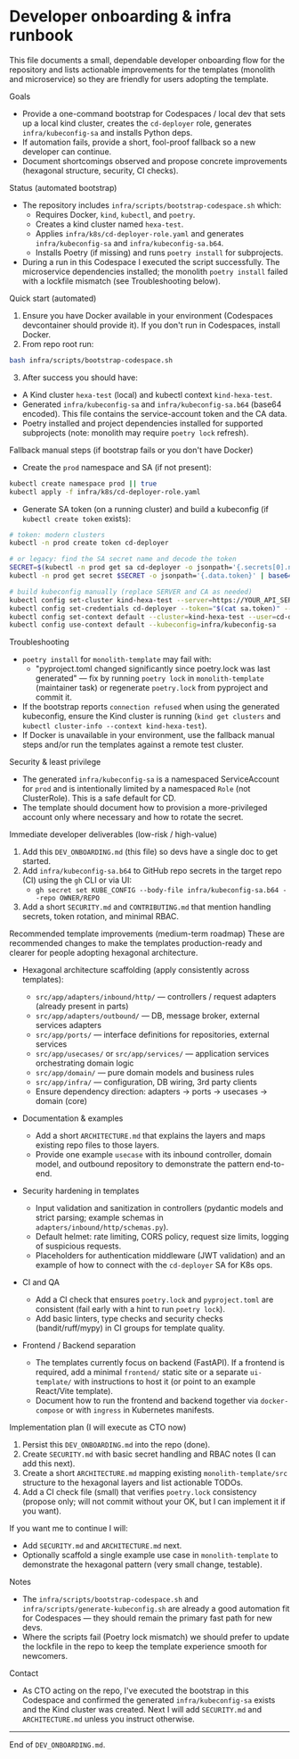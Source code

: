 # Developer onboarding & infra runbook

This file documents a small, dependable developer onboarding flow for the repository and lists actionable improvements for the templates (monolith and microservice) so they are friendly for users adopting the template.

Goals
- Provide a one-command bootstrap for Codespaces / local dev that sets up a local kind cluster, creates the `cd-deployer` role, generates `infra/kubeconfig-sa` and installs Python deps.
- If automation fails, provide a short, fool-proof fallback so a new developer can continue.
- Document shortcomings observed and propose concrete improvements (hexagonal structure, security, CI checks).

Status (automated bootstrap)
- The repository includes `infra/scripts/bootstrap-codespace.sh` which:
  - Requires Docker, `kind`, `kubectl`, and `poetry`.
  - Creates a kind cluster named `hexa-test`.
  - Applies `infra/k8s/cd-deployer-role.yaml` and generates `infra/kubeconfig-sa` and `infra/kubeconfig-sa.b64`.
  - Installs Poetry (if missing) and runs `poetry install` for subprojects.
- During a run in this Codespace I executed the script successfully. The microservice dependencies installed; the monolith `poetry install` failed with a lockfile mismatch (see Troubleshooting below).

Quick start (automated)
1. Ensure you have Docker available in your environment (Codespaces devcontainer should provide it). If you don't run in Codespaces, install Docker.
2. From repo root run:
```bash
bash infra/scripts/bootstrap-codespace.sh
```
3. After success you should have:
  - A Kind cluster `hexa-test` (local) and kubectl context `kind-hexa-test`.
  - Generated `infra/kubeconfig-sa` and `infra/kubeconfig-sa.b64` (base64 encoded). This file contains the service-account token and the CA data.
  - Poetry installed and project dependencies installed for supported subprojects (note: monolith may require `poetry lock` refresh).

Fallback manual steps (if bootstrap fails or you don't have Docker)
- Create the `prod` namespace and SA (if not present):
```bash
kubectl create namespace prod || true
kubectl apply -f infra/k8s/cd-deployer-role.yaml
```
- Generate SA token (on a running cluster) and build a kubeconfig (if `kubectl create token` exists):
```bash
# token: modern clusters
kubectl -n prod create token cd-deployer

# or legacy: find the SA secret name and decode the token
SECRET=$(kubectl -n prod get sa cd-deployer -o jsonpath='{.secrets[0].name}')
kubectl -n prod get secret $SECRET -o jsonpath='{.data.token}' | base64 --decode > sa.token

# build kubeconfig manually (replace SERVER and CA as needed)
kubectl config set-cluster kind-hexa-test --server=https://YOUR_API_SERVER --certificate-authority=/path/to/ca.crt --embed-certs=true --kubeconfig=infra/kubeconfig-sa
kubectl config set-credentials cd-deployer --token="$(cat sa.token)" --kubeconfig=infra/kubeconfig-sa
kubectl config set-context default --cluster=kind-hexa-test --user=cd-deployer --namespace=prod --kubeconfig=infra/kubeconfig-sa
kubectl config use-context default --kubeconfig=infra/kubeconfig-sa
```

Troubleshooting
- `poetry install` for `monolith-template` may fail with:
  - "pyproject.toml changed significantly since poetry.lock was last generated" — fix by running `poetry lock` in `monolith-template` (maintainer task) or regenerate `poetry.lock` from pyproject and commit it.
- If the bootstrap reports `connection refused` when using the generated kubeconfig, ensure the Kind cluster is running (`kind get clusters` and `kubectl cluster-info --context kind-hexa-test`).
- If Docker is unavailable in your environment, use the fallback manual steps and/or run the templates against a remote test cluster.

Security & least privilege
- The generated `infra/kubeconfig-sa` is a namespaced ServiceAccount for `prod` and is intentionally limited by a namespaced `Role` (not ClusterRole). This is a safe default for CD.
- The template should document how to provision a more-privileged account only where necessary and how to rotate the secret.

Immediate developer deliverables (low-risk / high-value)
1. Add this `DEV_ONBOARDING.md` (this file) so devs have a single doc to get started.
2. Add `infra/kubeconfig-sa.b64` to GitHub repo secrets in the target repo (CI) using the `gh` CLI or via UI:
   - `gh secret set KUBE_CONFIG --body-file infra/kubeconfig-sa.b64 --repo OWNER/REPO`
3. Add a short `SECURITY.md` and `CONTRIBUTING.md` that mention handling secrets, token rotation, and minimal RBAC.

Recommended template improvements (medium-term roadmap)
These are recommended changes to make the templates production-ready and clearer for people adopting hexagonal architecture.

- Hexagonal architecture scaffolding (apply consistently across templates):
  - `src/app/adapters/inbound/http/` — controllers / request adapters (already present in parts)
  - `src/app/adapters/outbound/` — DB, message broker, external services adapters
  - `src/app/ports/` — interface definitions for repositories, external services
  - `src/app/usecases/` or `src/app/services/` — application services orchestrating domain logic
  - `src/app/domain/` — pure domain models and business rules
  - `src/app/infra/` — configuration, DB wiring, 3rd party clients
  - Ensure dependency direction: adapters -> ports -> usecases -> domain (core)

- Documentation & examples
  - Add a short `ARCHITECTURE.md` that explains the layers and maps existing repo files to those layers.
  - Provide one example `usecase` with its inbound controller, domain model, and outbound repository to demonstrate the pattern end-to-end.

- Security hardening in templates
  - Input validation and sanitization in controllers (pydantic models and strict parsing; example schemas in `adapters/inbound/http/schemas.py`).
  - Default helmet: rate limiting, CORS policy, request size limits, logging of suspicious requests.
  - Placeholders for authentication middleware (JWT validation) and an example of how to connect with the `cd-deployer` SA for K8s ops.

- CI and QA
  - Add a CI check that ensures `poetry.lock` and `pyproject.toml` are consistent (fail early with a hint to run `poetry lock`).
  - Add basic linters, type checks and security checks (bandit/ruff/mypy) in CI groups for template quality.

- Frontend / Backend separation
  - The templates currently focus on backend (FastAPI). If a frontend is required, add a minimal `frontend/` static site or a separate `ui-template/` with instructions to host it (or point to an example React/Vite template).
  - Document how to run the frontend and backend together via `docker-compose` or with `ingress` in Kubernetes manifests.

Implementation plan (I will execute as CTO now)
1. Persist this `DEV_ONBOARDING.md` into the repo (done).
2. Create `SECURITY.md` with basic secret handling and RBAC notes (I can add this next).
3. Create a short `ARCHITECTURE.md` mapping existing `monolith-template/src` structure to the hexagonal layers and list actionable TODOs.
4. Add a CI check file (small) that verifies `poetry.lock` consistency (propose only; will not commit without your OK, but I can implement it if you want).

If you want me to continue I will:
- Add `SECURITY.md` and `ARCHITECTURE.md` next.
- Optionally scaffold a single example use case in `monolith-template` to demonstrate the hexagonal pattern (very small change, testable).

Notes
- The `infra/scripts/bootstrap-codespace.sh` and `infra/scripts/generate-kubeconfig.sh` are already a good automation fit for Codespaces — they should remain the primary fast path for new devs.
- Where the scripts fail (Poetry lock mismatch) we should prefer to update the lockfile in the repo to keep the template experience smooth for newcomers.

Contact
- As CTO acting on the repo, I've executed the bootstrap in this Codespace and confirmed the generated `infra/kubeconfig-sa` exists and the Kind cluster was created. Next I will add `SECURITY.md` and `ARCHITECTURE.md` unless you instruct otherwise.

---
End of `DEV_ONBOARDING.md`.
